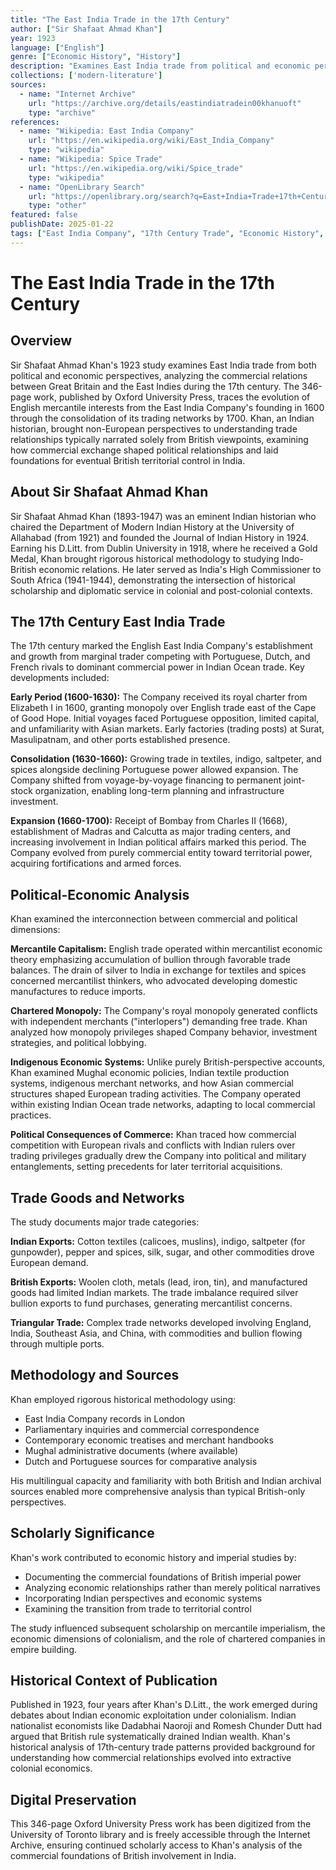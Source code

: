 ```yaml
---
title: "The East India Trade in the 17th Century"
author: ["Sir Shafaat Ahmad Khan"]
year: 1923
language: ["English"]
genre: ["Economic History", "History"]
description: "Examines East India trade from political and economic perspectives, analyzing commercial relations between Great Britain and the East Indies during the 17th century. By Khan, 1923."
collections: ['modern-literature']
sources:
  - name: "Internet Archive"
    url: "https://archive.org/details/eastindiatradein00khanuoft"
    type: "archive"
references:
  - name: "Wikipedia: East India Company"
    url: "https://en.wikipedia.org/wiki/East_India_Company"
    type: "wikipedia"
  - name: "Wikipedia: Spice Trade"
    url: "https://en.wikipedia.org/wiki/Spice_trade"
    type: "wikipedia"
  - name: "OpenLibrary Search"
    url: "https://openlibrary.org/search?q=East+India+Trade+17th+Century+Shafaat+Ahmad+Khan"
    type: "other"
featured: false
publishDate: 2025-01-22
tags: ["East India Company", "17th Century Trade", "Economic History", "British India", "Commercial History", "Shafaat Ahmad Khan", "Maritime Trade", "Mercantilism", "Colonial Economics", "Indian Ocean Trade"]
---
```


# The East India Trade in the 17th Century

## Overview

Sir Shafaat Ahmad Khan's 1923 study examines East India trade from both political and economic perspectives, analyzing the commercial relations between Great Britain and the East Indies during the 17th century. The 346-page work, published by Oxford University Press, traces the evolution of English mercantile interests from the East India Company's founding in 1600 through the consolidation of its trading networks by 1700. Khan, an Indian historian, brought non-European perspectives to understanding trade relationships typically narrated solely from British viewpoints, examining how commercial exchange shaped political relationships and laid foundations for eventual British territorial control in India.

## About Sir Shafaat Ahmad Khan

Sir Shafaat Ahmad Khan (1893-1947) was an eminent Indian historian who chaired the Department of Modern Indian History at the University of Allahabad (from 1921) and founded the Journal of Indian History in 1924. Earning his D.Litt. from Dublin University in 1918, where he received a Gold Medal, Khan brought rigorous historical methodology to studying Indo-British economic relations. He later served as India's High Commissioner to South Africa (1941-1944), demonstrating the intersection of historical scholarship and diplomatic service in colonial and post-colonial contexts.

## The 17th Century East India Trade

The 17th century marked the English East India Company's establishment and growth from marginal trader competing with Portuguese, Dutch, and French rivals to dominant commercial power in Indian Ocean trade. Key developments included:

**Early Period (1600-1630):**
The Company received its royal charter from Elizabeth I in 1600, granting monopoly over English trade east of the Cape of Good Hope. Initial voyages faced Portuguese opposition, limited capital, and unfamiliarity with Asian markets. Early factories (trading posts) at Surat, Masulipatnam, and other ports established presence.

**Consolidation (1630-1660):**
Growing trade in textiles, indigo, saltpeter, and spices alongside declining Portuguese power allowed expansion. The Company shifted from voyage-by-voyage financing to permanent joint-stock organization, enabling long-term planning and infrastructure investment.

**Expansion (1660-1700):**
Receipt of Bombay from Charles II (1668), establishment of Madras and Calcutta as major trading centers, and increasing involvement in Indian political affairs marked this period. The Company evolved from purely commercial entity toward territorial power, acquiring fortifications and armed forces.

## Political-Economic Analysis

Khan examined the interconnection between commercial and political dimensions:

**Mercantile Capitalism:**
English trade operated within mercantilist economic theory emphasizing accumulation of bullion through favorable trade balances. The drain of silver to India in exchange for textiles and spices concerned mercantilist thinkers, who advocated developing domestic manufactures to reduce imports.

**Chartered Monopoly:**
The Company's royal monopoly generated conflicts with independent merchants ("interlopers") demanding free trade. Khan analyzed how monopoly privileges shaped Company behavior, investment strategies, and political lobbying.

**Indigenous Economic Systems:**
Unlike purely British-perspective accounts, Khan examined Mughal economic policies, Indian textile production systems, indigenous merchant networks, and how Asian commercial structures shaped European trading activities. The Company operated within existing Indian Ocean trade networks, adapting to local commercial practices.

**Political Consequences of Commerce:**
Khan traced how commercial competition with European rivals and conflicts with Indian rulers over trading privileges gradually drew the Company into political and military entanglements, setting precedents for later territorial acquisitions.

## Trade Goods and Networks

The study documents major trade categories:

**Indian Exports:**
Cotton textiles (calicoes, muslins), indigo, saltpeter (for gunpowder), pepper and spices, silk, sugar, and other commodities drove European demand.

**British Exports:**
Woolen cloth, metals (lead, iron, tin), and manufactured goods had limited Indian markets. The trade imbalance required silver bullion exports to fund purchases, generating mercantilist concerns.

**Triangular Trade:**
Complex trade networks developed involving England, India, Southeast Asia, and China, with commodities and bullion flowing through multiple ports.

## Methodology and Sources

Khan employed rigorous historical methodology using:
- East India Company records in London
- Parliamentary inquiries and commercial correspondence
- Contemporary economic treatises and merchant handbooks
- Mughal administrative documents (where available)
- Dutch and Portuguese sources for comparative analysis

His multilingual capacity and familiarity with both British and Indian archival sources enabled more comprehensive analysis than typical British-only perspectives.

## Scholarly Significance

Khan's work contributed to economic history and imperial studies by:
- Documenting the commercial foundations of British imperial power
- Analyzing economic relationships rather than merely political narratives
- Incorporating Indian perspectives and economic systems
- Examining the transition from trade to territorial control

The study influenced subsequent scholarship on mercantile imperialism, the economic dimensions of colonialism, and the role of chartered companies in empire building.

## Historical Context of Publication

Published in 1923, four years after Khan's D.Litt., the work emerged during debates about Indian economic exploitation under colonialism. Indian nationalist economists like Dadabhai Naoroji and Romesh Chunder Dutt had argued that British rule systematically drained Indian wealth. Khan's historical analysis of 17th-century trade patterns provided background for understanding how commercial relationships evolved into extractive colonial economics.

## Digital Preservation

This 346-page Oxford University Press work has been digitized from the University of Toronto library and is freely accessible through the Internet Archive, ensuring continued scholarly access to Khan's analysis of the commercial foundations of British involvement in India.
